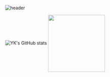 ![header](https://capsule-render.vercel.app/api?type=waving&color=gradient&height=250&section=header&text=YESEULㅤKIM&fontSize=80)

![YK's GitHub stats](https://github-readme-stats.vercel.app/api?username=yk170901&show_icons=true&theme=transparent)
<a href="https://github.com/imysh578"><img align="center" style="height:180px" src="https://github-readme-stats.vercel.app/api/top-langs/?username=yk170901&layout=compact&theme=nord&hide_border=true" /></a>
